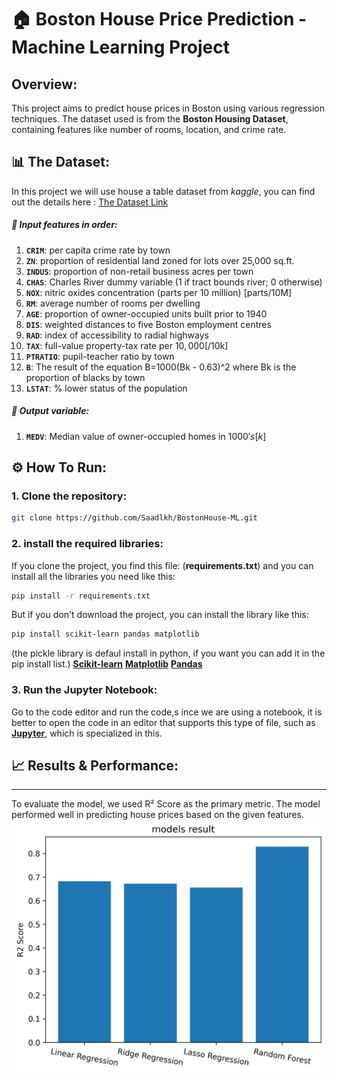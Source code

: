 # 🏠 Boston House Price Prediction - Machine Learning Project
## Overview:
This project aims to predict house prices in Boston using various regression techniques. 
The dataset used is from the **Boston Housing Dataset**, containing features like number of rooms, location, and crime rate.
## 📊 The Dataset:
In this project we will use house a table dataset from *kaggle*, you can find out the details here : [The Dataset Link](https://www.kaggle.com/datasets/fedesoriano/the-boston-houseprice-data)
##### 🔹 Input features in order:
1) **`CRIM`**: per capita crime rate by town
2) **`ZN`**: proportion of residential land zoned for lots over 25,000 sq.ft.
3) **`INDUS`**: proportion of non-retail business acres per town
4) **`CHAS`**: Charles River dummy variable (1 if tract bounds river; 0 otherwise)
5) **`NOX`**: nitric oxides concentration (parts per 10 million) [parts/10M]
6) **`RM`**: average number of rooms per dwelling
7) **`AGE`**: proportion of owner-occupied units built prior to 1940
8) **`DIS`**: weighted distances to five Boston employment centres
9) **`RAD`**: index of accessibility to radial highways
10) **`TAX`**: full-value property-tax rate per $10,000 [$/10k]
11) **`PTRATIO`**: pupil-teacher ratio by town
12) **`B`**: The result of the equation B=1000(Bk - 0.63)^2 where Bk is the proportion of blacks by town
15) **`LSTAT`**: % lower status of the population
##### 🔹 Output variable:
1) **`MEDV`**: Median value of owner-occupied homes in $1000's [k$]
## ⚙️ How To Run:
### 1. Clone the repository:
```bash
git clone https://github.com/Saadlkh/BostonHouse-ML.git
```
### 2. install the required libraries:
If you clone the project, you find this file: (**requirements.txt**)
and you can install all the libraries you need like this:
```bash
pip install -r requirements.txt
```
But if you don't download the project, you can install the library like this:
```bash
pip install scikit-learn pandas matplotlib
```
(the pickle library is defaul install in python, if you want you can add it in the pip install list.)
[**Scikit-learn**](https://Scikit-learn.org/stable/)
[**Matplotlib**](https://matplotlib.org/stable/)
[**Pandas**](https://pandas.pydata.org/)
### 3. Run the Jupyter Notebook:
Go to the code editor and run the code,s ince we are using a notebook, it is better to open the code in an editor that supports this type of file, such as [**Jupyter**](https://jupyter.org/), which is specialized in this.
## 📈 Results & Performance:
-------------------
To evaluate the model, we used R² Score as the primary metric. The model performed well in predicting house prices based on the given features.![the results](MLProject/models_r2_score.png)
